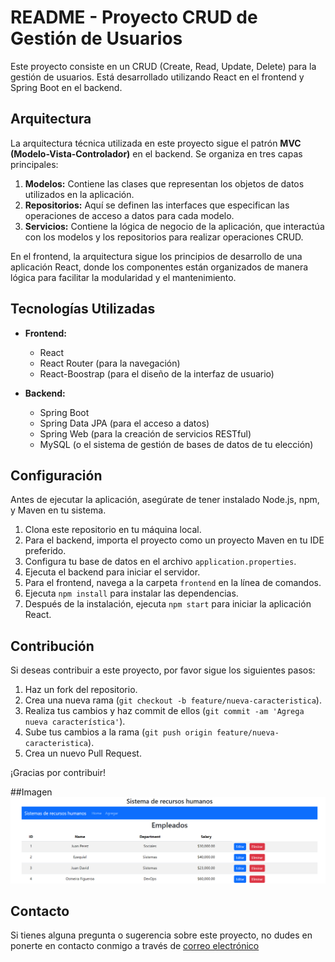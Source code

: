 # README - Proyecto CRUD de Gestión de Usuarios

Este proyecto consiste en un CRUD (Create, Read, Update, Delete) para la gestión de usuarios. Está desarrollado utilizando React en el frontend y Spring Boot en el backend.

## Arquitectura

La arquitectura técnica utilizada en este proyecto sigue el patrón **MVC (Modelo-Vista-Controlador)** en el backend. Se organiza en tres capas principales:

1. **Modelos:** Contiene las clases que representan los objetos de datos utilizados en la aplicación.
2. **Repositorios:** Aquí se definen las interfaces que especifican las operaciones de acceso a datos para cada modelo.
3. **Servicios:** Contiene la lógica de negocio de la aplicación, que interactúa con los modelos y los repositorios para realizar operaciones CRUD.

En el frontend, la arquitectura sigue los principios de desarrollo de una aplicación React, donde los componentes están organizados de manera lógica para facilitar la modularidad y el mantenimiento.

## Tecnologías Utilizadas

- **Frontend:**
  - React
  - React Router (para la navegación)
  - React-Boostrap (para el diseño de la interfaz de usuario)

- **Backend:**
  - Spring Boot
  - Spring Data JPA (para el acceso a datos)
  - Spring Web (para la creación de servicios RESTful)
  - MySQL (o el sistema de gestión de bases de datos de tu elección)

## Configuración

Antes de ejecutar la aplicación, asegúrate de tener instalado Node.js, npm, y Maven en tu sistema.

1. Clona este repositorio en tu máquina local.
2. Para el backend, importa el proyecto como un proyecto Maven en tu IDE preferido.
3. Configura tu base de datos en el archivo `application.properties`.
4. Ejecuta el backend para iniciar el servidor.
5. Para el frontend, navega a la carpeta `frontend` en la línea de comandos.
6. Ejecuta `npm install` para instalar las dependencias.
7. Después de la instalación, ejecuta `npm start` para iniciar la aplicación React.

## Contribución

Si deseas contribuir a este proyecto, por favor sigue los siguientes pasos:

1. Haz un fork del repositorio.
2. Crea una nueva rama (`git checkout -b feature/nueva-caracteristica`).
3. Realiza tus cambios y haz commit de ellos (`git commit -am 'Agrega nueva característica'`).
4. Sube tus cambios a la rama (`git push origin feature/nueva-caracteristica`).
5. Crea un nuevo Pull Request.


¡Gracias por contribuir!

##Imagen
![Texto alternativo](front-react/public/main.png)



## Contacto

Si tienes alguna pregunta o sugerencia sobre este proyecto, no dudes en ponerte en contacto conmigo a través de [correo electrónico](jesusdavid4521@gmail.com)
